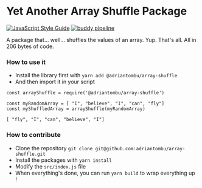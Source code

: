Yet Another Array Shuffle Package
=================================

[![JavaScript Style Guide](https://img.shields.io/badge/code_style-standard-brightgreen.svg)](https://standardjs.com) [![buddy pipeline](https://app.buddy.works/otso/array-shuffle/pipelines/pipeline/140025/badge.svg?token=7c466137d3a236e04f255619e7e906afa90a993122df5bb06eec336813d1b265 "buddy pipeline")](https://app.buddy.works/otso/array-shuffle/pipelines/pipeline/140025)

A package that... well... shuffles the values of an array. Yup. That's all. All in 206 bytes of code.

### How to use it

* Install the library first with `yarn add @adriantombu/array-shuffle`
* And then import it in your script

```
const arrayShuffle = require('@adriantombu/array-shuffle')

const myRandomArray = [ "I", "believe", "I", "can", "fly"]
const myShuffledArray = arrayShuffle(myRandomArray)

[ "fly", "I", "can", "believe", "I"]
```

### How to contribute

* Clone the repository `git clone git@github.com:adriantombu/array-shuffle.git`
* Install the packages with `yarn install`
* Modify the `src/index.js` file
* When everything's done, you can run `yarn build` to wrap everything up !
